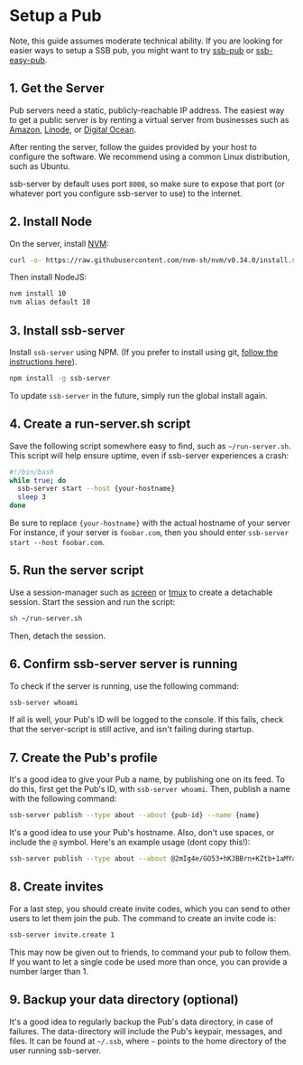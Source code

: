 # Setup a Pub

Note, this guide assumes moderate technical ability. If you are looking for easier ways to setup a SSB pub, you might want to try [ssb-pub](https://github.com/ahdinosaur/ssb-pub) or [ssb-easy-pub](https://github.com/ahdinosaur/easy-ssb-pub).

## 1. Get the Server

Pub servers need a static, publicly-reachable IP address.
The easiest way to get a public server is by renting a virtual server from businesses such as [Amazon](https://aws.amazon.com/), [Linode](https://www.linode.com/), or [Digital Ocean](https://www.digitalocean.com/).

After renting the server, follow the guides provided by your host to configure the software.
We recommend using a common Linux distribution, such as Ubuntu.

ssb-server by default uses port `8008`, so make sure to expose that port (or whatever port you configure ssb-server to use) to the internet.

## 2. Install Node

On the server, install [NVM](https://github.com/nvm-sh/nvm):

```bash
curl -o- https://raw.githubusercontent.com/nvm-sh/nvm/v0.34.0/install.sh | bash
```

Then install NodeJS:

```bash
nvm install 10
nvm alias default 10
```

## 3. Install ssb-server

Install `ssb-server` using NPM.
(If you prefer to install using git, [follow the instructions here](./install.md)).

```bash
npm install -g ssb-server
```

To update `ssb-server` in the future, simply run the global install again.

## 4. Create a run-server.sh script

Save the following script somewhere easy to find, such as `~/run-server.sh`.
This script will help ensure uptime, even if ssb-server experiences a crash:

```bash
#!/bin/bash
while true; do
  ssb-server start --host {your-hostname}
  sleep 3
done
```

Be sure to replace `{your-hostname}` with the actual hostname of your server
For instance, if your server is `foobar.com`, then you should enter `ssb-server start --host foobar.com`.

## 5. Run the server script

Use a session-manager such as [screen](https://www.rackaid.com/blog/linux-screen-tutorial-and-how-to/) or [tmux](https://wiki.archlinux.org/index.php/Tmux) to create a detachable session.
Start the session and run the script:

```bash
sh ~/run-server.sh
```

Then, detach the session.

## 6. Confirm ssb-server server is running

To check if the server is running, use the following command:

```bash
ssb-server whoami
```

If all is well, your Pub's ID will be logged to the console.
If this fails, check that the server-script is still active, and isn't failing during startup.

## 7. Create the Pub's profile

It's a good idea to give your Pub a name, by publishing one on its feed.
To do this, first get the Pub's ID, with `ssb-server whoami`.
Then, publish a name with the following command:

```bash
ssb-server publish --type about --about {pub-id} --name {name}
```

It's a good idea to use your Pub's hostname.
Also, don't use spaces, or include the `@` symbol.
Here's an example usage (dont copy this!):

```bash
ssb-server publish --type about --about @2mIg4e/GO53+hKJBBrn+KZtb+1aMYazb/9FGEHoQp3U=.ed25519 --name foobar.com
```

## 8. Create invites

For a last step, you should create invite codes, which you can send to other users to let them join the pub.
The command to create an invite code is:

```bash
ssb-server invite.create 1
```

This may now be given out to friends, to command your pub to follow them.
If you want to let a single code be used more than once, you can provide a number larger than 1.

## 9. Backup your data directory (optional)

It's a good idea to regularly backup the Pub's data directory, in case of failures.
The data-directory will include the Pub's keypair, messages, and files.
It can be found at `~/.ssb`, where `~` points to the home directory of the user running ssb-server.
